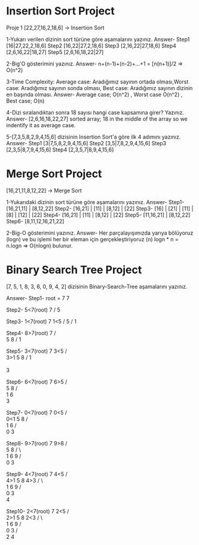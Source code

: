# Insertion Sort Project



Proje 1
[22,27,16,2,18,6] -> Insertion Sort

1-Yukarı verilen dizinin sort türüne göre aşamalarını yazınız.
Answer- Step1 [16|27,22,2,18,6]
        Step2 [16,22|27,2,18,6]
        Step3 [2,16,22|27,18,6]
        Step4 [2,6,16,22|18,27]
        Step5 [2,6,16,18,22|27]

2-Big'O gösterimini yazınız.
Answer- n+(n-1)+(n-2)+...+1 = [n(n+1)]/2 => O(n^2)

3-Time Complexity: Average case: Aradığımız sayının ortada olması,Worst case: Aradığımız sayının sonda olması, Best case: Aradığımız sayının dizinin en başında olması.
Answer- Average case; O(n^2) , Worst case O(n^2) , Best case; O(n)

4-Dizi sıralandıktan sonra 18 sayısı hangi case kapsamına girer? Yazınız.
Answer- [2,6,16,18,22,27] sorted array; 18 in the middle of the array so we indentify it as average case.

5-[7,3,5,8,2,9,4,15,6] dizisinin Insertion Sort'a göre ilk 4 adımını yazınız.
Answer- Step1 [3|7,5,8,2,9,4,15,6]
        Step2 [3,5|7,8,2,9,4,15,6]
        Step3 [2,3,5|8,7,9,4,15,6]
        Step4 [2,3,5,7|8,9,4,15,6]
        
    
# Merge Sort Project


[16,21,11,8,12,22] -> Merge Sort

1-Yukarıdaki dizinin sort türüne göre aşamalarını yazınız.
Answer- Step1-     [16,21,11]     |      [8,12,22]
        Step2- [16,21]  |  [11]   |   [8,12]  |  [22]
        Step3- [16] | [21] | [11] | [8] | [12] | [22]
        Step4- [16,21] | [11]     | [8,12]     | [22]
        Step5- [11,16,21]         | [8,12,22]
        Step6-           [8,11,12,16,21,22]

2-Big-O gösterimini yazınız.
Answer- Her parçalayışımızda yarıya bölüyoruz (logn) ve bu işlemi her bir eleman için gerçekleştiriyoruz (n)
        logn * n = n.logn =>  O(nlogn) bulunur.
        
        
        
# Binary Search Tree Project

[7, 5, 1, 8, 3, 6, 0, 9, 4, 2] dizisinin Binary-Search-Tree aşamalarını yazınız.

Answer- 
Step1- root = 7              7

Step2- 5<7(root)             7
                            /
                           5

Step3- 1<7(root)             7
       1<5                  /
                           5
                          /
                         1
                         
Step4- 8>7(root)             7
                            / \
                           5   8
                          /
                         1
                         
Step5- 3<7(root)             7
       3<5                  / \
       3>1                 5   8
                          / 
                         1   
                          \
                           3

Step6- 6<7(root)             7
       6>5                  / \
                           5   8
                          / \
                         1   6
                          \
                           3

Step7- 0<7(root)             7
       0<5                  / \
       0<1                 5   8
                          / \
                         1   6
                       /  \
                      0    3
                      
Step8- 9>7(root)             7
       9>8                  / \
                           5   8
                          / \   \
                         1   6   9
                       /  \
                      0    3
                      
Step9- 4<7(root)             7
       4<5                  / \
       4>1                 5   8
       4>3                / \   \
                         1   6   9
                       /  \
                      0    3
                            \
                             4
                             
 Step10- 2<7(root)           7
       2<5                  / \
       2>1                 5   8
       2<3                / \   \
                         1   6   9
                       /  \
                      0    3
                          / \
                         2   4
